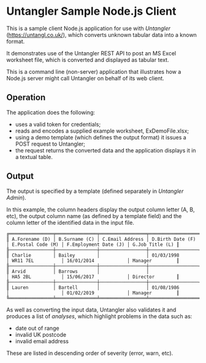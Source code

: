 # Untangler Sample Node.js Client

This is a sample client Node.js application for use with *Untangler* (https://untangl.co.uk/), which converts unknown tabular data into 
a known format.

It demonstrates use of the Untangler REST API to post an MS Excel worksheet file, which is converted and displayed
as tabular text.

This is a command line (non-server) application that illustrates how a Node.js server might call Untangler on behalf 
of its web client.

## Operation

The application does the following:
- uses a valid token for credentials;
- reads and encodes a supplied example worksheet, ExDemoFile.xlsx;
- using a demo template (which defines the output format) it issues a POST request to Untangler;
- the request returns the converted data and the application displays it in a textual table.

## Output
The output is specified by a template (defined separately in *Untangler Admin*).

In this example, the column headers display the output column letter (A, B, etc), the output column name 
(as defined by a template field) and the column letter of the identified data in the input file.

```
╔════════════════╤═══════════════╤═════════════════╤══════════════════╤═══════════════════╤═══════════════════════╤═════════════════╗
║ A.Forename (D) │ B.Surname (C) │ C.Email Address │ D.Birth Date (F) │ E.Postal Code (M) │ F.Employment Date (J) │ G.Job Title (L) ║
╟────────────────┼───────────────┼─────────────────┼──────────────────┼───────────────────┼───────────────────────┼─────────────────╢
║ Charlie        │ Bailey        │                 │ 01/03/1998       │ WR11 7EL          │ 16/01/2014            │ Manager         ║
╟────────────────┼───────────────┼─────────────────┼──────────────────┼───────────────────┼───────────────────────┼─────────────────╢
║ Arvid          │ Barrows       │                 │                  │ HA5 2BL           │ 15/06/2017            │ Director        ║
╟────────────────┼───────────────┼─────────────────┼──────────────────┼───────────────────┼───────────────────────┼─────────────────╢
║ Lauren         │ Bartell       │                 │ 01/08/1986       │                   │ 01/02/2019            │ Manager         ║
╚════════════════╧═══════════════╧═════════════════╧══════════════════╧═══════════════════╧═══════════════════════╧═════════════════╝
```
As well as converting the input data, Untangler also validates it and produces a list of *analyses*,
which highlight problems in the data such as:
- date out of range
- invalid UK postcode
- invalid email address

These are listed in descending order of severity (error, warn, etc).